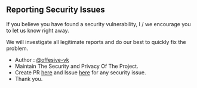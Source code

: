 ## Reporting Security Issues
If you believe you have found a security vulnerability, I / we encourage you to let us know right away.

We will investigate all legitimate reports and do our best to quickly fix the problem.

- Author : [@offesive-vk](https://github.com/offensive-vk/)
- Maintain The Security and Privacy Of The Project.
- Create PR [here](https://github.com/offensive-vk/offensive-vk.github.io/pr) and Issue [here](https://github.com/offensive-vk/offensive-vk.github.io/issue) for any security issue.
- Thank you.
